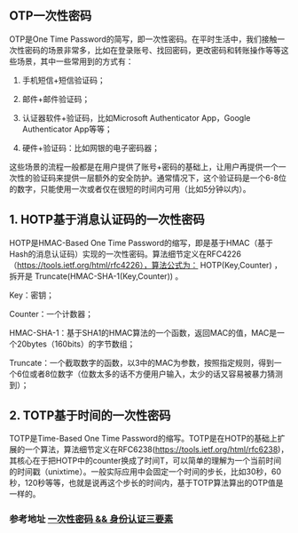 ## OTP一次性密码

OTP是One Time Password的简写，即一次性密码。在平时生活中，我们接触一次性密码的场景非常多，比如在登录账号、找回密码，更改密码和转账操作等等这些场景，其中一些常用到的方式有：

1. 手机短信+短信验证码；

2. 邮件+邮件验证码；

3. 认证器软件+验证码，比如Microsoft Authenticator App，Google Authenticator App等等；

4. 硬件+验证码：比如网银的电子密码器；

这些场景的流程一般都是在用户提供了账号+密码的基础上，让用户再提供一个一次性的验证码来提供一层额外的安全防护。通常情况下，这个验证码是一个6-8位的数字，只能使用一次或者仅在很短的时间内可用（比如5分钟以内）。

## 1. HOTP基于消息认证码的一次性密码

HOTP是HMAC-Based One Time Password的缩写，即是基于HMAC（基于Hash的消息认证码）实现的一次性密码。算法细节定义在RFC4226（https://tools.ietf.org/html/rfc4226），算法公式为： HOTP(Key,Counter)  ，拆开是 Truncate(HMAC-SHA-1(Key,Counter)) 。

Key：密钥；

Counter：一个计数器；

HMAC-SHA-1：基于SHA1的HMAC算法的一个函数，返回MAC的值，MAC是一个20bytes（160bits）的字节数组；

Truncate：一个截取数字的函数，以3中的MAC为参数，按照指定规则，得到一个6位或者8位数字（位数太多的话不方便用户输入，太少的话又容易被暴力猜测到）；

## 2. TOTP基于时间的一次性密码

TOTP是Time-Based One Time Password的缩写。TOTP是在HOTP的基础上扩展的一个算法，算法细节定义在RFC6238(https://tools.ietf.org/html/rfc6238)，其核心在于把HOTP中的counter换成了时间T，可以简单的理解为一个当前时间的时间戳（unixtime）。一般实际应用中会固定一个时间的步长，比如30秒，60秒，120秒等等，也就是说再这个步长的时间内，基于TOTP算法算出的OTP值是一样的。

### 参考地址 [一次性密码 && 身份认证三要素](https://www.cnblogs.com/linianhui/p/security-one-time-password.html)
